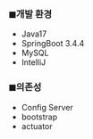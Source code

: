 ### ◼개발 환경
- Java17
- SpringBoot 3.4.4
- MySQL
- IntelliJ

### ◼의존성
- Config Server
- bootstrap
- actuator